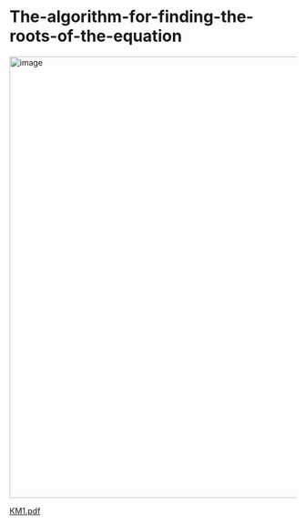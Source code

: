 # The-algorithm-for-finding-the-roots-of-the-equation
<img width="703" height="775" alt="image" src="https://github.com/user-attachments/assets/eebf74c0-cf45-43fd-aed5-813abf234a3d" />

[КМ1.pdf](https://github.com/user-attachments/files/22196424/1.pdf)
